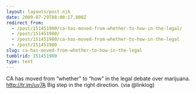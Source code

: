 ```yaml
---
layout: layouts/post.njk
date: 2009-07-29T08:00:17.000Z
redirect_from:
  - /post/151451980/ca-has-moved-from-whether-to-how-in-the-legal/
  - /post/151451980/
  - /post/151451980/ca-has-moved-from-whether-to-how-in-the-legal
  - /post/151451980
slug: ca-has-moved-from-whether-to-how-in-the-legal
tumblrid: 151451980
type: text
---
```

<p>CA has moved from &ldquo;whether&rdquo; to &ldquo;how&rdquo; in the legal debate over marijuana. <a href="http://tr.im/uy7A">http://tr.im/uy7A</a> Big step in the right direction. (via @linklog)</p>
